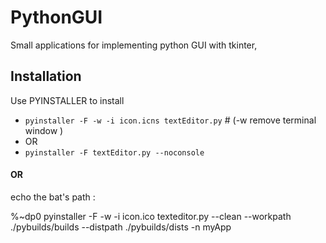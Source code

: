 # PythonGUI

Small applications for implementing python GUI with tkinter,



## Installation

Use PYINSTALLER to install

- `pyinstaller -F -w -i icon.icns textEditor.py`   # (-w remove terminal window )
- OR
- `pyinstaller -F textEditor.py --noconsole`



#### OR

echo the bat's path :

%~dp0
pyinstaller -F -w -i icon.ico texteditor.py --clean --workpath ./pybuilds/builds --distpath ./pybuilds/dists -n myApp
